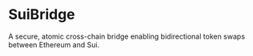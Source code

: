 # SuiBridge
A secure, atomic cross-chain bridge enabling bidirectional token swaps between Ethereum and Sui.
